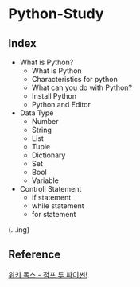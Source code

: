 # Python-Study

## lndex
* What is Python?
  + What is Python
  + Characteristics for python
  + What can you do with Python?
  + Install Python
  + Python and Editor
* Data Type
  + Number
  + String
  + List
  + Tuple
  + Dictionary
  + Set
  + Bool
  + Variable
* Controll Statement
  + if statement
  + while statement
  + for statement
  
(...ing)

## Reference
[위키 독스 - 점프 투 파이썬!](https://wikidocs.net/book/1).
